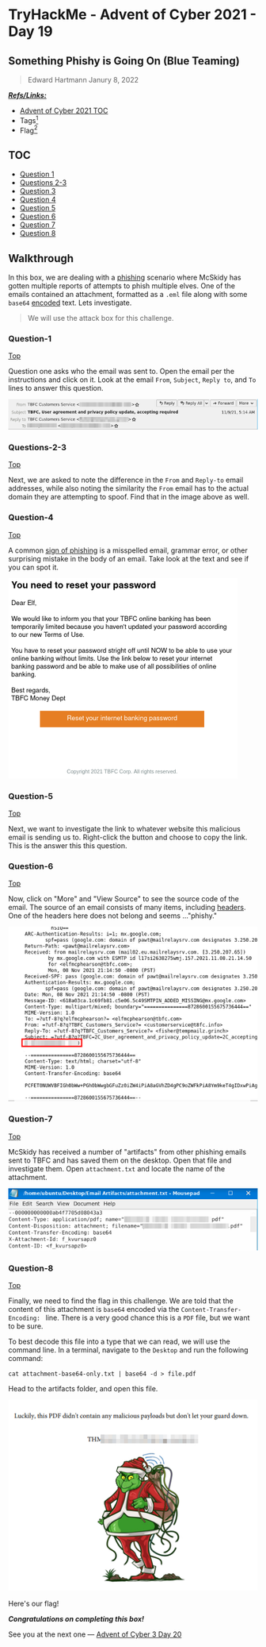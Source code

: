 # TryHackMe - Advent of Cyber 2021 - Day 19
## Something Phishy is Going On (Blue Teaming)
> Edward Hartmann
> Janury 8, 2022

***<u>Refs/Links:</u>***
- [Advent of Cyber 2021 TOC](Advent%20of%20Cyber%20Table%20of%20Contents.md)  
-  Tags[^1]
-  Flag[^2]

[^1]: #phishing #socialengineering #blue #ir #encoding 
[^2]: *Question 1:* `elfmcphearson@tbfc.com`  
					*Question 2:* `customerservice@t8fc.info`  
					*Question 3:* `fisher@tempmailz.grinch`  
					*Question 4:* `stright`  
					*Question 5:* `https://89xgwsnmo5.grinch/out/fishing/` 
					*Question 6:* `X-GrinchPhish: >;^)`  
					*Question 7:* `password-reset-instructions.pdf`  
					*Question 8:* ` `  

## TOC
- [Question 1](#Question-1)
- [Questions 2-3](#Questions-2-3)
- [Question 3](#Question-3)
- [Question 4](#Question-4)
- [Question 5](#Question-5)
- [Question 6](#Question-6)
- [Question 7](#Question-7)
- [Question 8](#Question-8)

## Walkthrough
In this box, we are dealing with a [phishing](../../../knowledge-base/concepts/phishing.md) scenario where McSkidy has gotten multiple reports of attempts to phish multiple elves. One of the emails contained an attachment, formatted as a `.eml` file along with some `base64` [encoded](../../../knowledge-base/concepts/encoding_decoding.md) text. Lets investigate. 

> We will use the attack box for this challenge.

### Question-1
[Top](#TOC)

Question one asks who the email was sent to. Open the email per the instructions and click on it. Look at the email `From`, `Subject`, `Reply to`, and `To` lines to answer this question. 

![Email Information](AoC-2021_Photos/Day_19/01_AoC_Day_19_01-08-22-Sent-To.png)

### Questions-2-3
[Top](#TOC)

Next, we are asked to note the difference in the `From` and `Reply-to` email addresses, while also noting the similarity the `From` email has to the actual domain they are attempting to spoof. Find that in the image above as well. 

### Question-4
[Top](#TOC)

A common [sign of phishing](../../../knowledge-base/concepts/phishing.md#Signs) is a misspelled email, grammar error, or other surprising mistake in the body of an email. Take look at the text and see if you can spot it. 

![Email Body](AoC-2021_Photos/Day_19/02_AoC_Day_19_01-08-22-Email-Body.png)

### Question-5
[Top](#TOC)

Next, we want to investigate the link to whatever website this malicious email is sending us to. Right-click the button and choose to copy the link. This is the answer this this question. 

### Question-6
[Top](#TOC)

Now, click on "More" and "View Source" to see the source code of the email. The source of an email consists of many items, including [headers](../../../knowledge-base/concepts/phishing.md#Headers). One of the headers here does not belong and seems ..."phishy."

![Unusual Header](AoC-2021_Photos/Day_19/03_AoC_Day_19_01-08-22-Unusual-Header.png)

### Question-7
[Top](#TOC)

McSkidy has received a number of "artifacts" from other phishing emails sent to TBFC and has saved them on the desktop. Open that file and investigate them. Open `attachment.txt` and locate the name of the attachment. 

![Attachment Name](AoC-2021_Photos/Day_19/04_AoC_Day_19_01-08-22-Attachment-Name.png)

### Question-8
[Top](#TOC)

Finally, we need to find the flag in this challenge. We are told that the content of this attachment is `base64` encoded via the `Content-Transfer-Encoding: ` line. There is a very good chance this is a `PDF` file, but we want to be sure. 

To best decode this file into a type that we can read, we will use the command line. In a terminal, navigate to the `Desktop` and run the following command:

```
cat attachment-base64-only.txt | base64 -d > file.pdf
```

Head to the artifacts folder, and open this file. 

![Flag](AoC-2021_Photos/Day_19/05_AoC_Day_19_01-08-22-Flag.png)

Here's our flag!

***Congratulations on completing this box!***  

See you at the next one &mdash; [Advent of Cyber 3 Day 20](AoC-2021_Day20.md)
</br>
</br>
</br>
</br>
</br>
</br>
</br>
</br>
</br>
</br>
</br>
</br>
</br>
</br>
</br>
</br>
</br>
</br>
</br>
</br>
</br>
</br>
</br>
</br>
</br>
</br>
</br>
</br>
</br>
</br>
</br>
</br>
</br>
</br>
</br>
</br>
</br>
</br>
</br>
</br>
</br>
</br>
</br>
</br>
</br>
</br>
</br>
</br>
</br>
</br>
</br>
</br>
</br>
</br>
</br>
</br>
</br>
</br>
</br>
</br>
</br>
</br>
</br>
